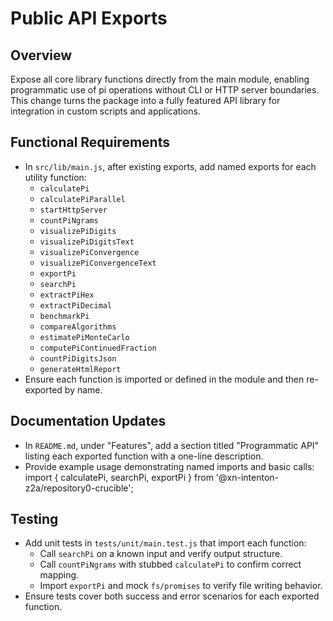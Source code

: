 # Public API Exports

## Overview
Expose all core library functions directly from the main module, enabling programmatic use of pi operations without CLI or HTTP server boundaries. This change turns the package into a fully featured API library for integration in custom scripts and applications.

## Functional Requirements
- In `src/lib/main.js`, after existing exports, add named exports for each utility function:
  - `calculatePi`
  - `calculatePiParallel`
  - `startHttpServer`
  - `countPiNgrams`
  - `visualizePiDigits`
  - `visualizePiDigitsText`
  - `visualizePiConvergence`
  - `visualizePiConvergenceText`
  - `exportPi`
  - `searchPi`
  - `extractPiHex`
  - `extractPiDecimal`
  - `benchmarkPi`
  - `compareAlgorithms`
  - `estimatePiMonteCarlo`
  - `computePiContinuedFraction`
  - `countPiDigitsJson`
  - `generateHtmlReport`
- Ensure each function is imported or defined in the module and then re-exported by name.

## Documentation Updates
- In `README.md`, under "Features", add a section titled "Programmatic API" listing each exported function with a one-line description.
- Provide example usage demonstrating named imports and basic calls:
  import { calculatePi, searchPi, exportPi } from '@xn-intenton-z2a/repository0-crucible';

## Testing
- Add unit tests in `tests/unit/main.test.js` that import each function:
  - Call `searchPi` on a known input and verify output structure.
  - Call `countPiNgrams` with stubbed `calculatePi` to confirm correct mapping.
  - Import `exportPi` and mock `fs/promises` to verify file writing behavior.
- Ensure tests cover both success and error scenarios for each exported function.